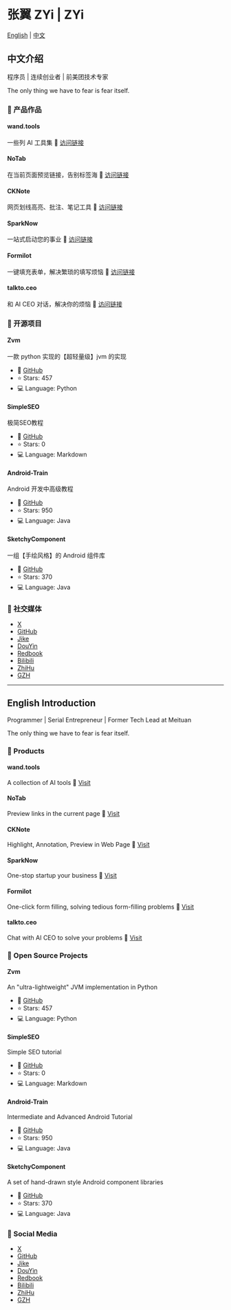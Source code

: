 # 张翼 ZYi | ZYi

[English](#english) | [中文](#chinese)

<h2 id="chinese">中文介绍</h2>

程序员 | 连续创业者 | 前美团技术专家

The only thing we have to fear is fear itself.

### 🚀 产品作品

#### wand.tools
一些列 AI 工具集
🔗 [访问链接](https://wand.tools)

#### NoTab
在当前页面预览链接，告别标签海
🔗 [访问链接](https://notab.wand.tools)

#### CKNote
网页划线高亮、批注、笔记工具
🔗 [访问链接](https://cknote.com)

#### SparkNow
一站式启动您的事业
🔗 [访问链接](https://sparknow.cc)

#### Formilot
一键填充表单，解决繁琐的填写烦恼
🔗 [访问链接](https://formilot.com)

#### talkto.ceo
和 AI CEO 对话，解决你的烦恼
🔗 [访问链接](https://talkto.ceo)

### 🌟 开源项目

#### Zvm
一款 python 实现的【超轻量级】jvm 的实现
- 🔗 [GitHub](https://github.com/5A59/Zvm)
- ⭐ Stars: 457
- 💻 Language: Python

#### SimpleSEO
极简SEO教程
- 🔗 [GitHub](https://github.com/5A59/SimpleSEO)
- ⭐ Stars: 0
- 💻 Language: Markdown

#### Android-Train
Android 开发中高级教程
- 🔗 [GitHub](https://github.com/5A59/android-training)
- ⭐ Stars: 950
- 💻 Language: Java

#### SketchyComponent
一组【手绘风格】的 Android 组件库
- 🔗 [GitHub](https://github.com/5A59/SketchyComponent)
- ⭐ Stars: 370
- 💻 Language: Java

### 📱 社交媒体

- [X](https://x.com/ZYi1024)
- [GitHub](https://github.com/5A59)
- [Jike](https://okjk.co/WSpo0F)
- [DouYin](https://www.douyin.com/user/MS4wLjABAAAA8sOzBjgFmxp5blm8ZSsfcyagzntlYMfOm0dem3AkSWw)
- [Redbook](https://www.xiaohongshu.com/user/profile/5e5930b60000000001003ab4)
- [Bilibili](https://space.bilibili.com/20667846)
- [ZhiHu](https://www.zhihu.com/people/5a59)
- [GZH](https://mp.weixin.qq.com/s/bVQFENOWkPN7EHxtSqBbCA)


---

<h2 id="english">English Introduction</h2>

Programmer | Serial Entrepreneur | Former Tech Lead at Meituan

The only thing we have to fear is fear itself.

### 🚀 Products

#### wand.tools
A collection of AI tools
🔗 [Visit](https://wand.tools)

#### NoTab
Preview links in the current page
🔗 [Visit](https://notab.wand.tools)

#### CKNote
Highlight, Annotation, Preview in Web Page
🔗 [Visit](https://cknote.com)

#### SparkNow
One-stop startup your business
🔗 [Visit](https://sparknow.cc)

#### Formilot
One-click form filling, solving tedious form-filling problems
🔗 [Visit](https://formilot.com)

#### talkto.ceo
Chat with AI CEO to solve your problems
🔗 [Visit](https://talkto.ceo)

### 🌟 Open Source Projects

#### Zvm
An "ultra-lightweight" JVM implementation in Python
- 🔗 [GitHub](https://github.com/5A59/Zvm)
- ⭐ Stars: 457
- 💻 Language: Python

#### SimpleSEO
Simple SEO tutorial
- 🔗 [GitHub](https://github.com/5A59/SimpleSEO)
- ⭐ Stars: 0
- 💻 Language: Markdown

#### Android-Train
Intermediate and Advanced Android Tutorial
- 🔗 [GitHub](https://github.com/5A59/android-training)
- ⭐ Stars: 950
- 💻 Language: Java

#### SketchyComponent
A set of hand-drawn style Android component libraries
- 🔗 [GitHub](https://github.com/5A59/SketchyComponent)
- ⭐ Stars: 370
- 💻 Language: Java

### 📱 Social Media

- [X](https://x.com/ZYi1024)
- [GitHub](https://github.com/5A59)
- [Jike](https://okjk.co/WSpo0F)
- [DouYin](https://www.douyin.com/user/MS4wLjABAAAA8sOzBjgFmxp5blm8ZSsfcyagzntlYMfOm0dem3AkSWw)
- [Redbook](https://www.xiaohongshu.com/user/profile/5e5930b60000000001003ab4)
- [Bilibili](https://space.bilibili.com/20667846)
- [ZhiHu](https://www.zhihu.com/people/5a59)
- [GZH](https://mp.weixin.qq.com/s/bVQFENOWkPN7EHxtSqBbCA)

